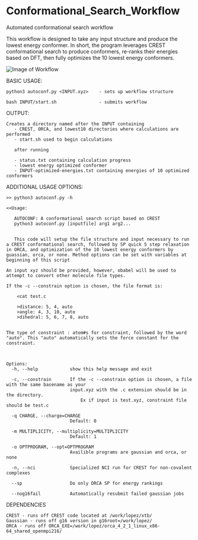 # Conformational_Search_Workflow
Automated conformational search workflow

This workflow is designed to take any input structure and produce the lowest energy conformer. 
In short, the program leverages CREST conformational search to produce conformers, re-ranks their energies based on DFT, then fully optimizes the 10 lowest energy conformers. 

![Image of Workflow](workflow.png)

BASIC USAGE:

    python3 autoconf.py <INPUT.xyz>    - sets up workflow structure
    
    bash INPUT/start.sh                - submits workflow
    
    
OUTPUT:

    Creates a directory named after the INPUT containing 
       - CREST, ORCA, and lowest10 directories where calculations are performed
       - start.sh used to begin calculations
       
       after running
       
       - status.txt containing calculation progress
       - lowest energy optimized conformer
       - INPUT-optimized-energies.txt containing energies of 10 optimized conformers
    
    
ADDITIONAL USAGE OPTIONS:

    >> python3 autoconf.py -h
    
    <<Usage:

       AUTOCONF: A conformational search script based on CREST
       python3 autoconf.py [inputfile] arg1 arg2...


       This code will setup the file structure and input necessary to run a CREST conformational search, followed by SP quick 5 step relaxation in ORCA, and optimization of the 10 lowest energy conformers by guassian, orca, or none. Method options can be set with variables at beginning of this script

    An input xyz should be provided, however, obabel will be used to attempt to convert other molecule file types.

    If the -c --constrain option is chosen, the file format is:

        <cat test.c

        >distance: 5, 4, auto
        >angle: 4, 3, 10, auto
        >dihedral: 5, 6, 7, 8, auto


    The type of constraint : atom#s for constraint, followed by the word "auto". This "auto" automatically sets the force constant for the constraint.



    Options:
      -h, --help            show this help message and exit
      
      -c, --constrain       If the -c --constrain option is chosen, a file with the same basename as your
                            input.xyz with the .c extension should be in the directory.        
                                Ex if input is test.xyz, constraint file should be test.c
                            
      -q CHARGE, --charge=CHARGE
                            Default: 0
                        
      -m MULTIPLICITY, --multiplicity=MULTIPLICITY
                            Default: 1
                        
      -o OPTPROGRAM, --opt=OPTPROGRAM
                            Availible programs are gaussian and orca, or none
                        
      -n, --nci             Specialized NCI run for CREST for non-covalent complexes
                        
      --sp                  Do only ORCA SP for energy rankings
      
      --nog16fail           Automatically resubmit failed gaussian jobs



DEPENDENCIES

    CREST - runs off CREST code located at /work/lopez/xtb/
    Gaussian - runs off g16 version in g16root=/work/lopez/
    ORCA - runs off ORCA_EXE=/work/lopez/orca_4_2_1_linux_x86-64_shared_openmpi216/
